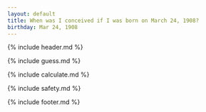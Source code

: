 ```yaml
---
layout: default
title: When was I conceived if I was born on March 24, 1908?
birthday: Mar 24, 1908
---
```


{% include header.md %}

{% include guess.md %}

{% include calculate.md %}

{% include safety.md %}

{% include footer.md %}



